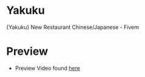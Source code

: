 # Yakuku
{Yakuku} New Restaurant Chinese/Japanese - Fivem

# Preview
* Preview Video found [here](https://www.youtube.com/watch?v=oPDIFl23NkE)
